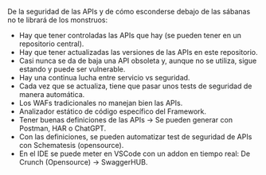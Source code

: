 De la seguridad de las APIs y de cómo esconderse debajo de las sábanas no te librará de los monstruos:

- Hay que tener controladas las APIs que hay (se pueden tener en un repositorio central).
- Hay que tener actualizadas las versiones de las APIs en este repositorio.
- Casi nunca se da de baja una API obsoleta y, aunque no se utiliza, sigue estando y puede ser vulnerable.
- Hay una continua lucha entre servicio vs seguridad.
- Cada vez que se actualiza, tiene que pasar unos tests de seguridad de manera automática.
- Los WAFs tradicionales no manejan bien las APIs.
- Analizador estático de código específico del Framework.
- Tener buenas definiciones de las APIs -> Se pueden generar con Postman, HAR o ChatGPT.
- Con las definiciones, se pueden automatizar test de seguridad de APIs con Schematesis (opensource).
- En el IDE se puede meter en VSCode con un addon en tiempo real: De Crunch (Opensource) -> SwaggerHUB.
